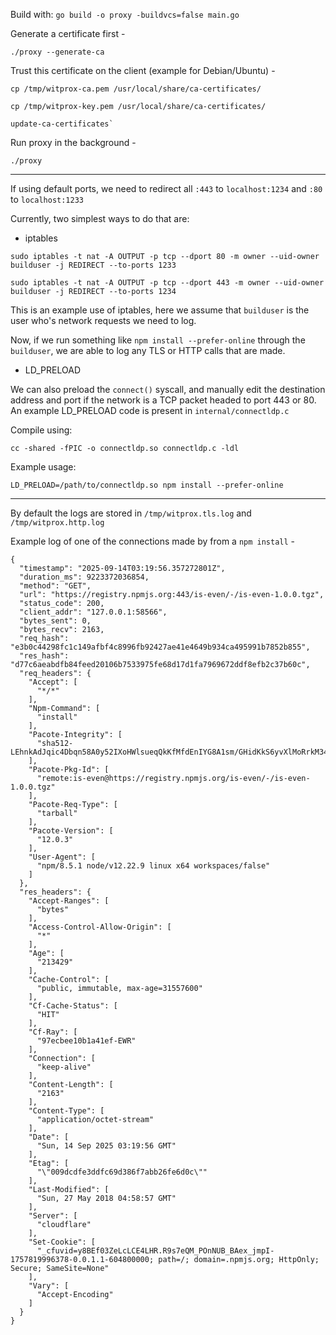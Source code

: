Build with: `go build -o proxy -buildvcs=false main.go`

Generate a certificate first - 

`./proxy --generate-ca`

Trust this certificate on the client (example for Debian/Ubuntu) - 

```
cp /tmp/witprox-ca.pem /usr/local/share/ca-certificates/

cp /tmp/witprox-key.pem /usr/local/share/ca-certificates/

update-ca-certificates`
```

Run proxy in the background - 

`./proxy`


--- 

If using default ports, we need to redirect all `:443` to `localhost:1234` and `:80` to `localhost:1233`

Currently, two simplest ways to do that are:

- iptables

```
sudo iptables -t nat -A OUTPUT -p tcp --dport 80 -m owner --uid-owner builduser -j REDIRECT --to-ports 1233

sudo iptables -t nat -A OUTPUT -p tcp --dport 443 -m owner --uid-owner builduser -j REDIRECT --to-ports 1234
```

This is an example use of iptables, here we assume that `builduser` is the user who's network requests we need to log. 

Now, if we run something like `npm install --prefer-online` through the `builduser`, we are able to log any TLS or HTTP calls that are made.

- LD_PRELOAD

We can also preload the `connect()` syscall, and manually edit the destination address and port if the network is a TCP packet headed to port 443 or 80. An example LD_PRELOAD code is present in `internal/connectldp.c`

Compile using:

`cc -shared -fPIC -o connectldp.so connectldp.c -ldl`

Example usage:

`LD_PRELOAD=/path/to/connectldp.so npm install --prefer-online`

--- 

By default the logs are stored in `/tmp/witprox.tls.log` and `/tmp/witprox.http.log`

Example log of one of the connections made by from a `npm install` - 

```
{
  "timestamp": "2025-09-14T03:19:56.357272801Z",
  "duration_ms": 9223372036854,
  "method": "GET",
  "url": "https://registry.npmjs.org:443/is-even/-/is-even-1.0.0.tgz",
  "status_code": 200,
  "client_addr": "127.0.0.1:58566",
  "bytes_sent": 0,
  "bytes_recv": 2163,
  "req_hash": "e3b0c44298fc1c149afbf4c8996fb92427ae41e4649b934ca495991b7852b855",
  "res_hash": "d77c6aeabdfb84feed20106b7533975fe68d17d1fa7969672ddf8efb2c37b60c",
  "req_headers": {
    "Accept": [
      "*/*"
    ],
    "Npm-Command": [
      "install"
    ],
    "Pacote-Integrity": [
      "sha512-LEhnkAdJqic4Dbqn58A0y52IXoHWlsueqQkKfMfdEnIYG8A1sm/GHidKkS6yvXlMoRrkM34csHnXQtOqcb+Jzg=="
    ],
    "Pacote-Pkg-Id": [
      "remote:is-even@https://registry.npmjs.org/is-even/-/is-even-1.0.0.tgz"
    ],
    "Pacote-Req-Type": [
      "tarball"
    ],
    "Pacote-Version": [
      "12.0.3"
    ],
    "User-Agent": [
      "npm/8.5.1 node/v12.22.9 linux x64 workspaces/false"
    ]
  },
  "res_headers": {
    "Accept-Ranges": [
      "bytes"
    ],
    "Access-Control-Allow-Origin": [
      "*"
    ],
    "Age": [
      "213429"
    ],
    "Cache-Control": [
      "public, immutable, max-age=31557600"
    ],
    "Cf-Cache-Status": [
      "HIT"
    ],
    "Cf-Ray": [
      "97ecbee10b1a41ef-EWR"
    ],
    "Connection": [
      "keep-alive"
    ],
    "Content-Length": [
      "2163"
    ],
    "Content-Type": [
      "application/octet-stream"
    ],
    "Date": [
      "Sun, 14 Sep 2025 03:19:56 GMT"
    ],
    "Etag": [
      "\"009dcdfe3ddfc69d386f7abb26fe6d0c\""
    ],
    "Last-Modified": [
      "Sun, 27 May 2018 04:58:57 GMT"
    ],
    "Server": [
      "cloudflare"
    ],
    "Set-Cookie": [
      "_cfuvid=y8BEf03ZeLcLCE4LHR.R9s7eQM_POnNUB_BAex_jmpI-1757819996378-0.0.1.1-604800000; path=/; domain=.npmjs.org; HttpOnly; Secure; SameSite=None"
    ],
    "Vary": [
      "Accept-Encoding"
    ]
  }
}
```
